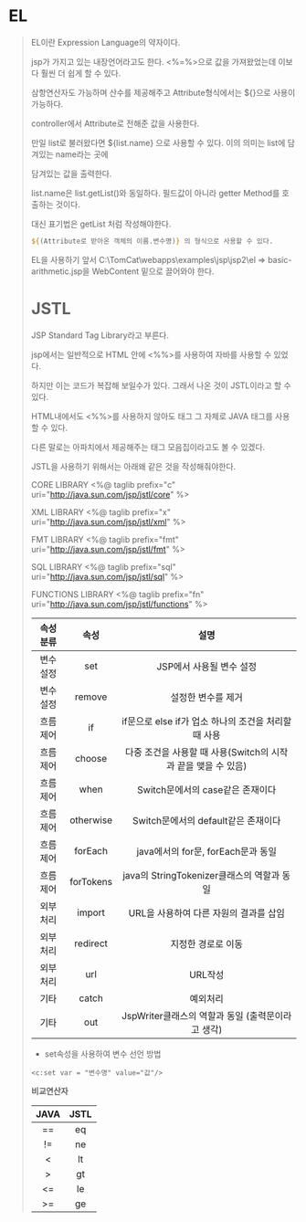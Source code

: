 # EL

>  EL이란 Expression Language의 약자이다.
>
>  jsp가 가지고 있는 내장언어라고도 한다. <%=%>으로 값을 가져왔었는데 이보다 훨씬 더 쉽게 할 수 있다.
>
>  삼항연산자도 가능하며 산수를 제공해주고 Attribute형식에서는 ${}으로 사용이 가능하다.
>
>  controller에서 Attribute로 전해준 값을 사용한다.
>
>  만일 list로 불러왔다면 ${list.name} 으로 사용할 수 있다. 이의 의미는 list에 담겨있는 name라는 곳에
>
>  담겨있는 값을 출력한다.
>
>  list.name은 list.getList()와 동일하다. 필드값이 아니라 getter Method를 호출하는 것이다.
>
>  대신 표기법은 getList 처럼 작성해야한다.
>
>  ```jsp
>  ${(Attribute로 받아온 객체의 이름.변수명)} 의 형식으로 사용할 수 있다.
>  ```
>
>  EL을 사용하기 앞서  C:\TomCat\webapps\examples\jsp\jsp2\el => basic-arithmetic.jsp을 WebContent 밑으로 끌어와야 한다.
>
>  
>
>  
>
>  #  JSTL
>
>  JSP Standard Tag Library라고 부른다.
>
>  jsp에서는 일반적으로 HTML 안에 <%%>를 사용하여 자바를 사용할 수 있었다.
>
>  하지만 이는 코드가 복잡해 보일수가 있다. 그래서 나온 것이 JSTL이라고 할 수 있다.
>
>  HTML내에서도 <%%>를 사용하지 않아도 태그 그 자체로 JAVA 태그를 사용할 수 있다.
>
>  다른 말로는 아파치에서 제공해주는 태그 모음집이라고도 볼 수 있겠다.
>
>  JSTL을 사용하기 위해서는 아래왜 같은 것을 작성해줘야한다.
>
>  CORE LIBRARY
>   <%@ taglib prefix="c" uri="http://java.sun.com/jsp/jstl/core" %>
>
>  XML LIBRARY
>   <%@ taglib prefix="x" uri="http://java.sun.com/jsp/jstl/xml" %>
>
>  FMT LIBRARY 
>   <%@ taglib prefix="fmt" uri="http://java.sun.com/jsp/jstl/fmt" %>
>
>  SQL LIBRARY
>   <%@ taglib prefix="sql" uri="http://java.sun.com/jsp/jstl/sql" %>
>
>  FUNCTIONS LIBRARY
>   <%@ taglib prefix="fn" uri="http://java.sun.com/jsp/jstl/functions" %>
>
>  
>
>  | 속성분류  |   속성    |                             설명                             |
>  | :-------: | :-------: | :----------------------------------------------------------: |
>  | 변수 설정 |    set    |                   JSP에서 사용될 변수 설정                   |
>  | 변수 설정 |  remove   |                      설정한 변수를 제거                      |
>  | 흐름제어  |    if     |     if문으로 else if가 업소 하나의 조건을 처리할 때 사용     |
>  | 흐름제어  |  choose   | 다중 조건을 사용할 때 사용(Switch의 시작과 끝을 맺을 수 있음) |
>  | 흐름제어  |   when    |               Switch문에서의 case같은 존재이다               |
>  | 흐름제어  | otherwise |             Switch문에서의 default같은 존재이다              |
>  | 흐름제어  |  forEach  |              java에서의 for문, forEach문과 동일              |
>  | 흐름제어  | forTokens |          java의 StringTokenizer클래스의 역할과 동일          |
>  | 외부처리  |  import   |            URL을 사용하여 다른 자원의 결과를 삽임            |
>  | 외부처리  | redirect  |                      지정한 경로로 이동                      |
>  | 외부처리  |    url    |                           URL작성                            |
>  |   기타    |   catch   |                           예외처리                           |
>  |   기타    |    out    |      JspWriter클래스의 역할과 동일 (출력문이라고 생각)       |
>
>  * set속성을 사용하여 변수 선언 방법
>
>  ```
>  <c:set var = "변수명" value="값"/>
>  ```
>
>   **비교연산자**
>
>  | JAVA | JSTL |
>  | :--: | :--: |
>  |  ==  |  eq  |
>  |  !=  |  ne  |
>  |  <   |  lt  |
>  |  >   |  gt  |
>  |  <=  |  le  |
>  |  >=  |  ge  |

